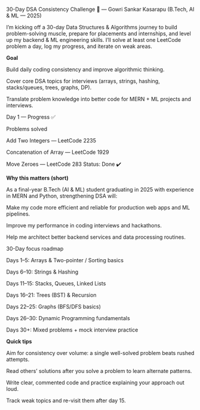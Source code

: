 30-Day DSA Consistency Challenge 💪 — Gowri Sankar Kasarapu (B.Tech, AI & ML — 2025)

I’m kicking off a 30-day Data Structures & Algorithms journey to build problem-solving muscle, prepare for placements and internships, and level up my backend & ML engineering skills. I’ll solve at least one LeetCode problem a day, log my progress, and iterate on weak areas.

**Goal**

Build daily coding consistency and improve algorithmic thinking.

Cover core DSA topics for interviews (arrays, strings, hashing, stacks/queues, trees, graphs, DP).

Translate problem knowledge into better code for MERN + ML projects and interviews.

Day 1 — Progress ✅

Problems solved

Add Two Integers — LeetCode 2235

Concatenation of Array — LeetCode 1929

Move Zeroes — LeetCode 283
Status: Done ✔️


**Why this matters (short)**

As a final-year B.Tech (AI & ML) student graduating in 2025 with experience in MERN and Python, strengthening DSA will:

Make my code more efficient and reliable for production web apps and ML pipelines.

Improve my performance in coding interviews and hackathons.

Help me architect better backend services and data processing routines.


30-Day focus roadmap

Days 1–5: Arrays & Two-pointer / Sorting basics

Days 6–10: Strings & Hashing

Days 11–15: Stacks, Queues, Linked Lists

Days 16–21: Trees (BST) & Recursion

Days 22–25: Graphs (BFS/DFS basics)

Days 26–30: Dynamic Programming fundamentals

Days 30+: Mixed problems + mock interview practice



**Quick tips**

Aim for consistency over volume: a single well-solved problem beats rushed attempts.

Read others’ solutions after you solve a problem to learn alternate patterns.

Write clear, commented code and practice explaining your approach out loud.

Track weak topics and re-visit them after day 15.
